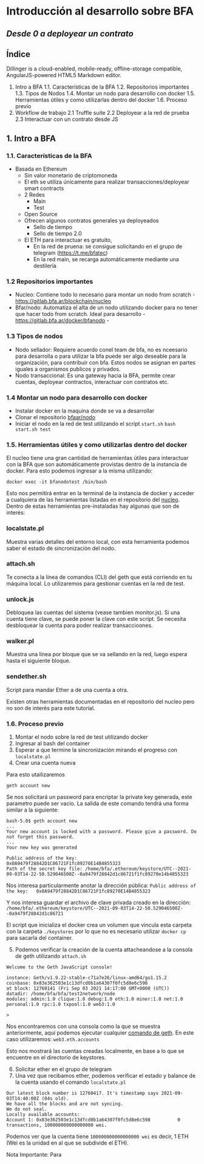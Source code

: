# Introducción al desarrollo sobre BFA
## _Desde 0 a deployear un contrato_

## Índice
Dillinger is a cloud-enabled, mobile-ready, offline-storage compatible,
AngularJS-powered HTML5 Markdown editor.

1. Intro a BFA
    1.1. Características de la BFA
    1.2. Repositorios importantes
    1.3. Tipos de Nodos
    1.4. Montar un nodo para desarrollo con docker
    1.5. Herramientas útiles y como utilizarlas dentro del docker
    1.6. Proceso previo
2. Workflow de trabajo
    2.1 Truffle suite
    2.2 Deployear a la red de prueba
    2.3 Interactuar con un contrato desde JS

## 1. Intro a BFA

### 1.1. Características de la BFA
- Basada en Ethereum
    - Sin valor monetario de criptomoneda
    - El eth se utiliza únicamente para realizar transacciones/deployear smart contracts
    - 2 Redes
        - Main
        - Test
    - Open Source
    - Ofrecen algunos contratos generales ya deployeados
        -  Sello de tiempo
        -  Sello de tiempo 2.0
    -  El ETH para interactuar es gratuito, 
        - En la red de pruena: se consigue solicitando en el grupo de telegram (https://t.me/bfatec)
        - En la red main, se recarga automáticamente mediante una destilería

### 1.2 Repositorios importantes

- Nucleo: Contiene todo lo necesario para montar un nodo from scratch
	    - https://gitlab.bfa.ar/blockchain/nucleo
- Bfar/nodo: Automatiza el alta de un nodo utilizando docker para no tener que hacer todo from scratch. Ideal para desarrollo
	    - https://gitlab.bfa.ar/docker/bfanodo
	    -
### 1.3 Tipos de nodos
- Nodo sellador: Requiere acuerdo conel team de bfa, no es nceesario para desarrolla o para utilizar la bfa puede ser algo deseable para la organización, para contribuir con bfa. Estos nodos se asignan en partes iguales a organismos publicos y privados.
- Nodo transaccional: Es una gateway hacia la BFA, permite crear cuentas, deployear contractos, interactuar con contratos etc. 

### 1.4 Montar un nodo para desarrollo con docker
 -  Instalar docker en la maquina donde se va a desarrollar
 -  Clonar el repositorio [bfaar/nodo](https://gitlab.bfa.ar/docker/bfanodo)
 -  Iniciar el nodo en la red de test utilizando el script `start.sh`
   `bash start.sh test`      
 
### 1.5. Herramientas útiles y como utilizarlas dentro del docker

El nucleo tiene una gran cantidad de herramientas útiles para interactuar con la BFA que son automáticamente provistas dentro de la instancia de docker. Para esto podemos ingresar a la misma utilizando:

 ` docker exec -it bfanodotest /bin/bash `

Esto nos permitirá entrar en la terminal de la instancia de docker y acceder a cualquiera de las herramientas listadas en el repositorio del [nucleo](https://gitlab.bfa.ar/blockchain/nucleo). Dentro de estas herramientas pre-instaladas hay algunas que son de interés:

### localstate.pl
Muestra varias detalles del entorno local, con esta herramienta podemos saber el estado de sincronización del nodo.

### attach.sh
Te conecta a la línea de comandos (CLI) del geth que está corriendo en tu máquina local. Lo utilizaremos para gestionar cuentas en la red de test.

### unlock.js
Debloquea las cuentas del sistema (vease tambien monitor.js). Si una cuenta tiene clave, se puede poner la clave con este script. Se necesita desbloquear la cuenta para poder realizar transaccioones.

### walker.pl
Muestra una línea por bloque que se va sellando en la red, luego espera hasta el siguiente bloque.

### sendether.sh
Script para mandar Ether a de una cuenta a otra.

Existen otras herramientas documentadas en el repositorio del nucleo pero no son de interés para este tutorial.

### 1.6. Proceso previo

1. Montar el nodo sobre la red de test utilizando docker
2. Ingresar al bash del container
3. Esperar a que termine la sincronización mirando el progreso con `localstate.pl`
4. Crear una cuenta nueva

Para esto utailizaremos 
```
geth account new
```

Se nos solicitará un password para encriptar la private key generada, este parametro puede ser vacío.
La salida de este comando tendrá una forma similar a la siguiente:
```
bash-5.0$ geth account new 
...
Your new account is locked with a password. Please give a password. Do not forget this password.
...
Your new key was generated

Public address of the key:   0x0A9479f28842D1C86721F1fc89270E14B4855323
Path of the secret key file: /home/bfa/.ethereum/keystore/UTC--2021-09-03T14-22-50.529046500Z--0a9479f28842d1c86721f1fc89270e14b4855323
```

Nos interesa particularmente anotar la dirección pública:
`Public address of the key:   0x0A9479f28842D1C86721F1fc89270E14B4855323`

Y nos interesa guardar el archivo de clave privada creado en la dirección:
`/home/bfa/.ethereum/keystore/UTC--2021-09-03T14-22-50.529046500Z--0a9479f28842d1c86721`

El script que inicializa el docker crea un volumen que vincula esta carpeta con la carpeta `./keystores` por lo que no es necesario utilizar `docker cp` para sacarla del container.

5. Podemos verificar la creación de la cuenta attacheandose a la consola de geth utilizando `attach.sh` 
 ```
 Welcome to the Geth JavaScript console!

instance: Geth/v1.9.22-stable-c71a7e26/linux-amd64/go1.15.2
coinbase: 0x83e362503e1c13dfcd0b1a64307f0fc5d8e6c598
at block: 12760141 (Fri Sep 03 2021 14:17:00 GMT+0000 (UTC))
 datadir: /home/bfa/bfa/test2network/node
 modules: admin:1.0 clique:1.0 debug:1.0 eth:1.0 miner:1.0 net:1.0 personal:1.0 rpc:1.0 txpool:1.0 web3:1.0

> 
```
Nos encontraremos con una consola como la que se muestra anteriormente, aquí podemos ejecutar cualquier [comando de geth](https://geth.ethereum.org/docs/interface/command-line-options). En este caso utilizaremos:
`web3.eth.accounts`

Esto nos mostrará las cuentas creadas localmente, en base a lo que se encuentre en el directorio de keystores.

6. Solicitar ether en el grupo de telegram 
7. Una vez que recibamos ether, podemos verificar el estado y balance de la cuenta usando el comando `localstate.pl`

```
Our latest block number is 12760417. It's timestamp says 2021-09-03T14:40:00Z (04s old).
We have all the blocks and are not syncing.
We do not seal.
Locally available accounts:
Account 1: 0x83e362503e1c13dfcd0b1a64307f0fc5d8e6c598          0 transactions, 100000000000000000 wei.
```
 Podemos ver que la cuenta tiene `100000000000000000 wei` es decir, 1 ETH (Wei es la unidad en al que se subdivide el ETH).
 
 Nota Importante: Para
